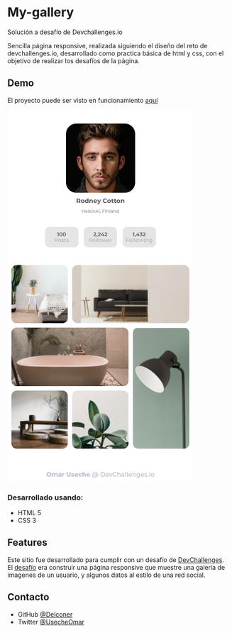 # My-gallery

Solución a desafío de Devchallenges.io

Sencilla página responsive, realizada siguiendo el diseño del reto de devchallenges.io, desarrollado como practica básica de html y css, con el objetivo de realizar los desafíos de la página. 
## Demo

El proyecto puede ser visto en funcionamiento [aquí](https://my-gallery-delconer.netlify.app/ "aquí")

[![](https://raw.githubusercontent.com/Delconer/my-gallery/main/img/galeria.png)](https://my-gallery-delconer.netlify.app/)

### Desarrollado usando:

- HTML 5
- CSS 3 

## Features

Este sitio fue desarrollado para cumplir con un desafío de [DevChallenges](https://devchallenges.io/challenges). El [desafío](https://devchallenges.io/challenges/gcbWLxG6wdennelX7b8I "desafío") era construir una página responsive que muestre una galería de imagenes de un usuario, y algunos datos al estilo de una red social.



## Contacto

- GitHub [@Delconer](https://{github.com/delconer})
- Twitter [@UsecheOmar](https://{twitter.com/UsecheOmar})
